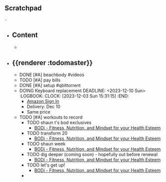 ## Scratchpad
	-
- ## Content
	-
- ## {{renderer :todomaster}}
	- DONE [#A] beachbody #videos
	- TODO [#A] pay bills
	- DONE [#A] setup #qbittorrent
	- DOING Keyboard replacement
	  DEADLINE: <2023-12-10 Sun>
	  :LOGBOOK:
	  CLOCK: [2023-12-03 Sun 15:31:15]
	  :END:
		- [Amazon Sign In](https://www.amazon.ca/gp/css/summary/edit.html?orderID=702-0488355-0683462)
		- Delivery: Dec 10
		- Same price
	- TODO [#A] workouts to record
		- TODO shaun t's bod exclusives
			- [BODi - Fitness, Nutrition, and Mindset for your Health Esteem](https://www.beachbodyondemand.com/programs/shaun-t-bod-exclusives/workouts?referralprogramid=YTST&trainername=ShaunT)
		- TODO transform 20
			- [BODi - Fitness, Nutrition, and Mindset for your Health Esteem](https://www.beachbodyondemand.com/programs/transform-20/workouts?referralprogramid=TF20&trainername=ShaunT)
		- TODO shaun week
			- [BODi - Fitness, Nutrition, and Mindset for your Health Esteem](https://www.beachbodyondemand.com/programs/shaun-week/workouts?referralprogramid=SW&trainername=ShaunT)
		- TODO dig deeper (coming soon) - hopefully out before renewal
			- [BODi - Fitness, Nutrition, and Mindset for your Health Esteem](https://www.beachbodyondemand.com/programs/dig-deeper/start-here?referralprogramid=DD&trainername=ShaunT)
		- TODO let's get up!
			- [BODi - Fitness, Nutrition, and Mindset for your Health Esteem](https://www.beachbodyondemand.com/programs/lets-get-up/workouts?referralprogramid=LGU&trainername=ShaunT)
		-
